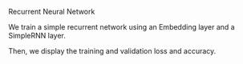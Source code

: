 
Recurrent Neural Network


We train a simple recurrent network using an Embedding layer and a SimpleRNN layer.

Then, we display the training and validation loss and accuracy.
